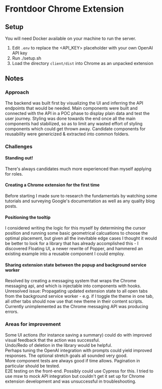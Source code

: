 # Frontdoor Chrome Extension

## Setup

You will need Docker available on your machine to run the server.

1. Edit `.env` to replace the <API_KEY> placeholder with your own OpenAI API key
2. Run ./setup.sh
3. Load the directory `client/dist` into Chrome as an unpacked extension


## Notes

### Approach
The backend was built first by visualizing the UI and inferring the API endpoints that would be needed.
Main components were built and connected with the API in a POC phase to display plain data and test the user journey.
Styling was done towards the end once all the main components had stabilized, so as to limit any wasted effort of styling components which could get thrown away.
Candidate components for reusability were genericized & extracted into common folders.


### Challenges

#### Standing out!
There's always candidates much more experienced than myself applying for roles.

#### Creating a Chrome extension for the first time
Before starting I made sure to research the fundamentals by watching some tutorials and surveying Google's documentation as well as any quality blog posts.


#### Positioning the tooltip
I considered writing the logic for this myself by determining the cursor position and running some basic geometrical calcuations to choose the optimal placement, but given all the inevitable edge cases I thought it would be better to look for a library that has already accomplished this - I discovered Floating UI, a newer rewrite of Popper, and hammered an existing example into a reusable component I could employ.


#### Sharing extension state between the popup and background service worker
Resolved by creating a messaging system that wraps the Chrome messaging api, and which is injectable into components with hooks.
Unresolved issue: Propagating updated extension state to all open tabs from the background service worker - e.g. if I toggle the theme in one tab, all other tabs should now use that new theme in their content scripts. Currently unimplemented as the Chrome messaging API was producing errors.


### Areas for improvement
Some UI actions (for instance saving a summary) could do with improved visual feedback that the action was successful.  
Undo/Redo of deletion in the library would be helpful.  
Perhaps tuning the OpenAI integration with prompts could yield improved responses.
The optional stretch goals all sounded very good.  
More component tests are always good if time allows. Pagination in particular should be tested.  
E2E testing on the front-end. Possibly could use Cypress for this. I tried to use msw to mock API integration but couldn't get it set up for Chrome extension development and was unsuccessful in troubleshooting.

